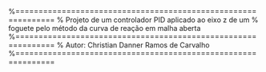 %==============================================================
% Projeto de um controlador PID aplicado ao eixo z de um
% foguete pelo método da curva de reação em malha aberta 
%==============================================================
% Autor: Christian Danner Ramos de Carvalho
%==============================================================
